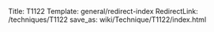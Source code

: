 Title: T1122
Template: general/redirect-index
RedirectLink: /techniques/T1122
save_as: wiki/Technique/T1122/index.html